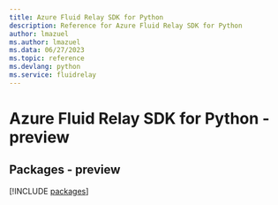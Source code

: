 ```yaml
---
title: Azure Fluid Relay SDK for Python
description: Reference for Azure Fluid Relay SDK for Python
author: lmazuel
ms.author: lmazuel
ms.data: 06/27/2023
ms.topic: reference
ms.devlang: python
ms.service: fluidrelay
---
```

# Azure Fluid Relay SDK for Python - preview
## Packages - preview
[!INCLUDE [packages](fluid-relay-index.md)]